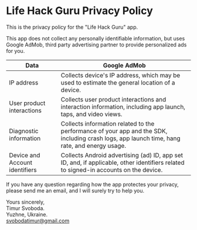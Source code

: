 # Life Hack Guru Privacy Policy

This is the privacy policy for the "Life Hack Guru" app.

This app does not collect any personally identifiable information, but uses Google AdMob, third party advertising partner to provide personalized ads for you.

| Data                           | Google AdMob                                                                                                                                 |
| ------------------------------ | -------------------------------------------------------------------------------------------------------------------------------------------- |
| IP address                     | Collects device's IP address, which may be used to estimate the general location of a device.                                                |
| User product interactions      | Collects user product interactions and interaction information, including app launch, taps, and video views.                                 |
| Diagnostic information         | Collects information related to the performance of your app and the SDK, including crash logs, app launch time, hang rate, and energy usage. |
| Device and Account identifiers | Collects Android advertising (ad) ID, app set ID, and, if applicable, other identifiers related to signed-in accounts on the device.         |

If you have any question regarding how the app protectes your privacy, please send me an email, and I will surely try to help you.

Yours sincerely,  
Timur Svoboda.  
Yuzhne, Ukraine.  
svobodatimur@gmail.com
